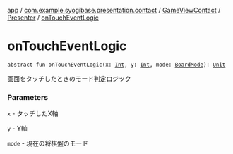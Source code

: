 [app](../../../index.md) / [com.example.syogibase.presentation.contact](../../index.md) / [GameViewContact](../index.md) / [Presenter](index.md) / [onTouchEventLogic](./on-touch-event-logic.md)

# onTouchEventLogic

`abstract fun onTouchEventLogic(x: `[`Int`](https://kotlinlang.org/api/latest/jvm/stdlib/kotlin/-int/index.html)`, y: `[`Int`](https://kotlinlang.org/api/latest/jvm/stdlib/kotlin/-int/index.html)`, mode: `[`BoardMode`](../../../com.example.syogibase.data.value/-board-mode/index.md)`): `[`Unit`](https://kotlinlang.org/api/latest/jvm/stdlib/kotlin/-unit/index.html)

画面をタッチしたときのモード判定ロジック

### Parameters

`x` - タッチしたX軸

`y` - Y軸

`mode` - 現在の将棋盤のモード
